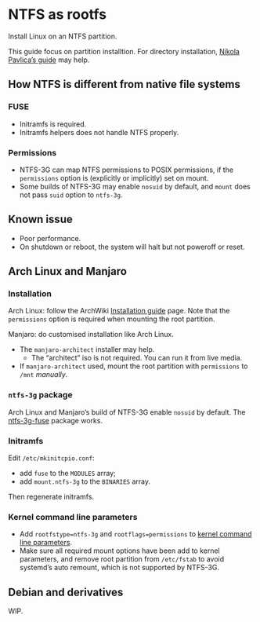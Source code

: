 # NTFS as rootfs

Install Linux on an NTFS partition.

This guide focus on partition installtion. For directory installation, [Nikola Pavlica’s guide](https://github.com/nikp123/ntfs-rootfs) may help.

## How NTFS is different from native file systems

### FUSE

* Initramfs is required.
* Initramfs helpers does not handle NTFS properly.

### Permissions

* NTFS-3G can map NTFS permissions to POSIX permissions, if the `permissions` option is (explicitly or implicitly) set on mount.
* Some builds of NTFS-3G may enable `nosuid` by default, and `mount` does not pass `suid` option to `ntfs-3g`.

## Known issue

* Poor performance.
* On shutdown or reboot, the system will halt but not poweroff or reset.

## Arch Linux and Manjaro

### Installation

Arch Linux: follow the ArchWiki [Installation guide](https://wiki.archlinux.org/index.php/Installation_guide) page. Note that the `permissions` option is required when mounting the root partition.

Manjaro: do customised installation like Arch Linux.

* The `manjaro-architect` installer may help.
  * The “architect” iso is not required. You can run it from live media.
* If `manjaro-architect` used, mount the root partition with `permissions` to `/mnt` _manually_.

### `ntfs-3g` package

Arch Linux and Manjaro’s build of NTFS-3G enable `nosuid` by default. The [ntfs-3g-fuse](archpkg-ntfs-3g-fuse/) package works.

### Initramfs

Edit `/etc/mkinitcpio.conf`:

* add `fuse` to the `MODULES` array;
* add `mount.ntfs-3g` to the `BINARIES` array.

Then regenerate initramfs.

### Kernel command line parameters

* Add `rootfstype=ntfs-3g` and `rootflags=permissions` to [kernel command line parameters](https://wiki.archlinux.org/index.php/Kernel_parameters).
* Make sure all required mount options have been add to kernel parameters, and remove root partition from `/etc/fstab` to avoid systemd’s auto remount, which is not supported by NTFS-3G.

## Debian and derivatives

WIP.
